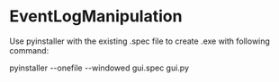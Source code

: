 # EventLogManipulation

Use pyinstaller with the existing .spec file to create .exe with following command:

pyinstaller --onefile --windowed gui.spec gui.py 
